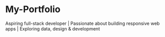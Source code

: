 # My-Portfolio
Aspiring full-stack developer | Passionate about building responsive web apps | Exploring data, design &amp; development
